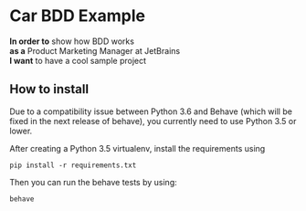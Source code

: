 # Car BDD Example

**In order to** show how BDD works\
**as a** Product Marketing Manager at JetBrains\
**I want** to have a cool sample project

## How to install

Due to a compatibility issue between Python 3.6 and Behave (which will be fixed
in the next release of behave), you currently need to use Python 3.5 or lower.

After creating a Python 3.5 virtualenv, install the requirements using

    pip install -r requirements.txt
    
Then you can run the behave tests by using:

    behave